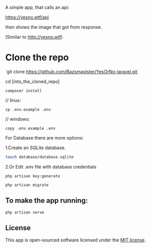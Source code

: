 A simple app, that calls an api:

https://yesno.wtf/api

then shows the image that got from response.

(Similar to http://yesno.wtf)

# Clone the repo

`git clone https://github.com/Bazsmagister/YesOrNo-laravel.git

cd [into_the_cloned_repo]

`composer install`

// linux:

`cp .env.example .env`

// windows:

`copy .env.example .env`

For Database there are more options:

1.Create an SQLite database.

```sh
touch database/database.sqlite
```

2.Or Edit .env file with database credentials

`php artisan key:generate`

`php artisan migrate`

<!---

## If there are some frontend stuff, you want to use, or using, Vue, react etc...:

`npm install`

`npm run dev` or `npx mix` //on newer version of laravel-mix

-->

## To make the app running:

`php artisan serve`

## License

This app is open-sourced software licensed under the [MIT license](https://opensource.org/licenses/MIT).
